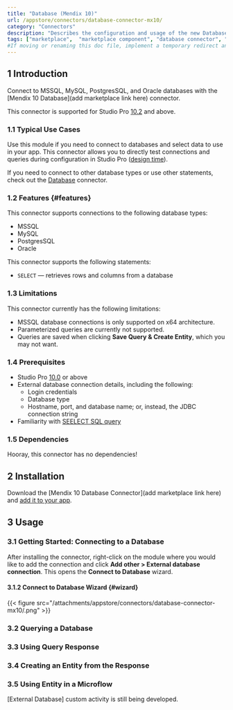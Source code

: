 ```yaml
---
title: "Database (Mendix 10)"
url: /appstore/connectors/database-connector-mx10/
category: "Connectors"
description: "Describes the configuration and usage of the new Database connector, which incorporates your external data directly in your Mendix app."
tags: ["marketplace",  "marketplace component", "database connector", "mendix 10", "studio pro 10", "query", "mssql", "mysql", "postgres", "oracle", "new"]
#If moving or renaming this doc file, implement a temporary redirect and let the respective team know they should update the URL in the product. See Mapping to Products for more details. 
---
```


## 1 Introduction

Connect to MSSQL, MySQL, PostgresSQL, and Oracle databases with the [Mendix 10 Database](add marketplace link here) connector.

This connector is supported for Studio Pro [10.2](/releasenotes/studio-pro/10.2/) and above. 

### 1.1 Typical Use Cases

Use this module if you need to connect to databases and select data to use in your app. This connector allows you to directly test connections and queries during configuration in Studio Pro ([design time](#design-time)). 

If you need to connect to other database types or use other statements, check out the [Database](/appstore/connectors/database-connector/) connector.

### 1.2 Features {#features}

This connector supports connections to the following database types:

* MSSQL
* MySQL
* PostgresSQL
* Oracle

This connector supports the following statements:

* `SELECT` — retrieves rows and columns from a database

### 1.3 Limitations

This connector currently has the following limitations:

* MSSQL database connections is only supported on x64 architecture.
* Parameterized queries are currently not supported.
* Queries are saved when clicking **Save Query & Create Entity**, which you may not want.

### 1.4 Prerequisites

* Studio Pro [10.0](/releasenotes/studio-pro/10.0/) or above
* External database connection details, including the following:
    * Login credentials
    * Database type
    * Hostname, port, and database name; or, instead, the JDBC connection string
* Familiarity with [SEELECT SQL query](https://www.w3schools.com/sql/sql_select.asp)

### 1.5  Dependencies

Hooray, this connector has no dependencies!

## 2 Installation

Download the [Mendix 10 Database Connector](add marketplace link here) and [add it to your app](/appstore/general/app-store-content/#install).

## 3 Usage

### 3.1 Getting Started: Connecting to a Database

After installing the connector, right-click on the module where you would like to add the connection and click **Add other > External database connection**. This opens the **Connect to Database** wizard.

#### 3.1.2 Connect to Database Wizard {#wizard}

{{< figure src="/attachments/appstore/connectors/database-connector-mx10/.png" >}}


### 3.2 Querying a Database


### 3.3 Using Query Response

### 3.4 Creating an Entity from the Response

### 3.5 Using Entity in a Microflow

[External Database] custom activity is still being developed.